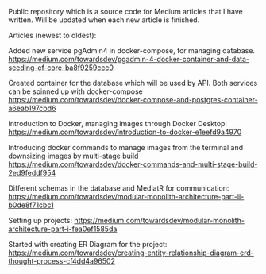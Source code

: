 Public repository which is a source code for Medium articles that I have written.
Will be updated when each new article is finished.

Articles (newest to oldest):

Added new service pgAdmin4 in docker-compose, for managing database.
https://medium.com/towardsdev/pgadmin-4-docker-container-and-data-seeding-ef-core-ba8f9259ccc0

Created container for the database which will be used by API. Both services can be spinned up with docker-compose
https://medium.com/towardsdev/docker-compose-and-postgres-container-a6eab197cbd6

Introduction to Docker, managing images through Docker Desktop:
https://medium.com/towardsdev/introduction-to-docker-e1eefd9a4970

Introducing docker commands to manage images from the terminal and downsizing images by multi-stage build
https://medium.com/towardsdev/docker-commands-and-multi-stage-build-2ed9feddf954

Different schemas in the database and MediatR for communication:
https://medium.com/towardsdev/modular-monolith-architecture-part-ii-b0de8f71cbc1

Setting up projects:
https://medium.com/towardsdev/modular-monolith-architecture-part-i-fea0ef1585da

Started with creating ER Diagram for the project: 
https://medium.com/towardsdev/creating-entity-relationship-diagram-erd-thought-process-cf4dd4a96502














